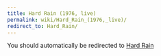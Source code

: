```yaml
---
title: Hard Rain (1976, live)
permalink: wiki/Hard_Rain_(1976,_live)/
redirect_to: Hard_Rain/
---
```


You should automatically be redirected to [Hard Rain](Hard_Rain/)
